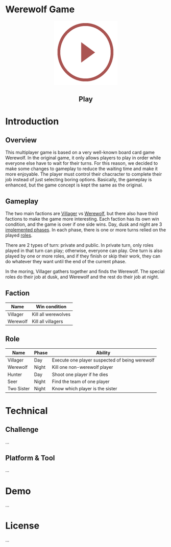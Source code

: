 # Werewolf Game

<p align="center">
<a href="https://plantae.garden/wp-content/uploads/2022/05/play-video.gif" target="_blank">
    <img src="./assets/play-btn.gif" width="200" height="200" />
</a>
<h2 align="center">Play</h2>
</p>

# Introduction

## Overview

This multiplayer game is based on a very well-known board card game Werewolf. In the original game, it only allows players to play in order while everyone else have to wait for their turns. For this reason, we decided to make some changes to gameplay to reduce the waiting time and make it more enjoyable. The player must control their chacracter to complete their job instead of just selecting boring options. Basically, the gameplay is enhanced, but the game concept is kept the same as the original.

## Gameplay

The two main factions are [Villager](#role) vs [Werewolf](#role), but there also have third factions to make the game more interesting. Each faction has its own win condition, and the game is over if one side wins. Day, dusk and night are 3 [implemented phases](#phase). In each phase, there is one or more turns relied on the played [roles](#role).

There are 2 types of turn: private and public. In private turn, only roles played in that turn can play; otherwise, everyone can play. One turn is also played by one or more roles, and if they finish or skip their work, they can do whatever they want until the end of the current phase.

In the moring, Villager gathers together and finds the Werewolf. The special roles do their job at dusk, and Werewolf and the rest do their job at night.

## Faction

<table align="center">
    <thead>
        <tr>
            <th>Name</th>
            <th>Win condition</th>
        </tr>
    </thead>
    <tbody>
        <tr>
            <td>Villager</td>
            <td>Kill all werewolves</td>
        </tr>
        <tr>
            <td>Werewolf</td>
            <td>Kill all villagers</td>
        </tr>
    </tbody>
</table>

## Role

<table align="center">
    <thead>
        <tr>
            <th>Name</th>
            <th>Phase</th>
            <th>Ability</th>
        </tr>
    </thead>
    <tbody>
        <tr>
            <td>Villager</td>
            <td>Day</td>
            <td>Execute one player suspected of being werewolf</td>
        </tr>
        <tr>
            <td>Werewolf</td>
            <td>Night</td>
            <td>Kill one non-werewolf player</td>
        </tr>
        <tr>
            <td>Hunter</td>
            <td>Day</td>
            <td>Shoot one player if he dies</td>
        </tr>
        <tr>
            <td>Seer</td>
            <td>Night</td>
            <td>Find the team of one player</td>
        </tr>
        <tr>
            <td>Two Sister</td>
            <td>Night</td>
            <td>Know which player is the sister</td>
        </tr>
    </tbody>
</table>

# Technical

## Challenge

...

## Platform & Tool

...

# Demo

...

# License

...
